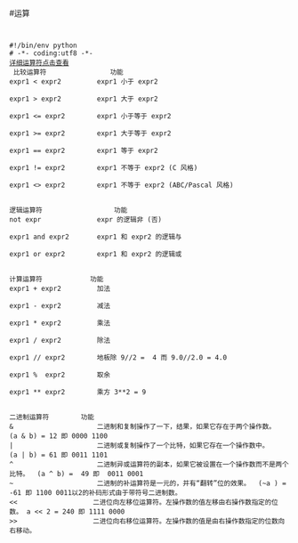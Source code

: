 #运算

<pre><code>

#!/bin/env python
# -*- coding:utf8 -*-
<a href="http://www.yiibai.com/python/python_basic_operators.html">详细运算符点击查看</a>
 比较运算符                功能
expr1 < expr2         expr1 小于 expr2

expr1 > expr2         expr1 大于 expr2

expr1 <= expr2        expr1 小于等于 expr2

expr1 >= expr2        expr1 大于等于 expr2

expr1 == expr2        expr1 等于 expr2

expr1 != expr2        expr1 不等于 expr2 (C 风格)

expr1 <> expr2        expr1 不等于 expr2 (ABC/Pascal 风格)


逻辑运算符                  功能
not expr              expr 的逻辑非 (否)

expr1 and expr2       expr1 和 expr2 的逻辑与

expr1 or expr2        expr1 和 expr2 的逻辑或


计算运算符            功能
expr1 + expr2         加法 

expr1 - expr2         减法

expr1 * expr2         乘法

expr1 / expr2         除法

expr1 // expr2        地板除 9//2 =  4 而 9.0//2.0 = 4.0

expr1 %  expr2        取余

expr1 ** expr2        乘方 3**2 = 9


二进制运算符        功能
&	                  二进制和复制操作了一下，结果，如果它存在于两个操作数。	(a & b) = 12 即 0000 1100
|	                  二进制或复制操作了一个比特，如果它存在一个操作数中。	(a | b) = 61 即 0011 1101
^	                  二进制异或运算符的副本，如果它被设置在一个操作数而不是两个比特。	(a ^ b) =  49 即  0011 0001
~	                  二进制的补运算符是一元的，并有“翻转”位的效果。	(~a ) =  -61 即 1100 0011以2的补码形式由于带符号二进制数。
<<	                 二进位向左移位运算符。左操作数的值左移由右操作数指定的位数。	a << 2 = 240 即 1111 0000
>>	                 二进位向右移位运算符。左操作数的值是由右操作数指定的位数向右移动。



</code></pre>





